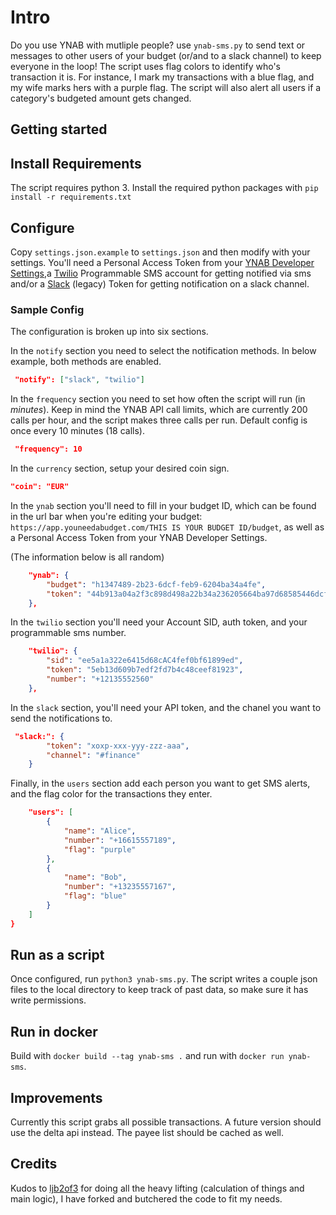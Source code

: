 # Intro

Do you use YNAB with mutliple people? use `ynab-sms.py` to send text or messages to other users of your budget (or/and to a slack channel) to keep everyone in the loop! The script uses flag colors to identify who's transaction it is. For instance, I mark my transactions with a blue flag, and my wife marks hers with a purple flag. The script will also alert all users if a category's budgeted amount gets changed.

## Getting started

## Install Requirements

The script requires python 3. Install the required python packages with `pip install -r requirements.txt`

## Configure

Copy `settings.json.example` to `settings.json` and then modify with your settings. You'll need a Personal Access Token from your [YNAB Developer Settings](https://app.youneedabudget.com/settings/developer),a [Twilio](https://www.twilio.com/sms) Programmable SMS account for getting notified via sms and/or a [Slack](https://api.slack.com/custom-integrations/legacy-tokens) (legacy) Token for getting notification on a slack channel.

### Sample Config

The configuration is broken up into six sections.

In the `notify` section you need to select the notification methods. In below example, both methods are enabled.

```json
 "notify": ["slack", "twilio"]
```

In the `frequency` section you need to set how often the script will run (in _minutes_). Keep in mind the YNAB API call limits, which are currently 200 calls per hour, and the script makes three calls per run. Default config is once every 10 minutes (18 calls).

```json
 "frequency": 10
```

In the `currency` section, setup your desired coin sign.

```json
"coin": "EUR"
```

In the `ynab` section you'll need to fill in your budget ID, which can be found in the url bar when you're editing your budget: `https://app.youneedabudget.com/THIS IS YOUR BUDGET ID/budget`, as well as a Personal Access Token from your YNAB Developer Settings.

(The information below is all random)

```json
    "ynab": {
        "budget": "h1347489-2b23-6dcf-feb9-6204ba34a4fe",
        "token": "44b913a04a2f3c898d498a22b34a236205664ba97d68585446dcff6c04feb6"
    },
```

In the `twilio` section you'll need your Account SID, auth token, and your programmable sms number.

```json
    "twilio": {
        "sid": "ee5a1a322e6415d68cAC4fef0bf61899ed",
        "token": "5eb13d609b7edf2fd7b4c48ceef81923",
        "number": "+12135552560"
    },
```

In the `slack` section, you'll need your API token, and the chanel you want to send the notifications to.

```json
 "slack:": {
        "token": "xoxp-xxx-yyy-zzz-aaa",
        "channel": "#finance"
    }
```

Finally, in the `users` section add each person you want to get SMS alerts, and the flag color for the transactions they enter.

```json
    "users": [
        {
            "name": "Alice",
            "number": "+16615557189",
            "flag": "purple"
        },
        {
            "name": "Bob",
            "number": "+13235557167",
            "flag": "blue"
        }
    ]
}
```

## Run as a script

Once configured, run `python3 ynab-sms.py`. The script writes a couple json files to the local directory to keep track of past data, so make sure it has write permissions.

## Run in docker

Build with `docker build --tag ynab-sms .` and run with `docker run ynab-sms`.

## Improvements

Currently this script grabs all possible transactions. A future version should use the delta api instead. The payee list should be cached as well.

## Credits

Kudos to [ljb2of3](https://github.com/ljb2of3) for doing all the heavy lifting (calculation of things and main logic), I have forked and butchered the code to fit my needs.